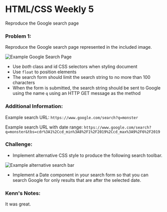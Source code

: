 # HTML/CSS Weekly 5

Reproduce the Google search page

### Problem 1:
Reproduce the Google search page represented in the included image.

![Example Google Search Page](https://github.com/cs-fullstack-master/html-basics-weekly-5/blob/master/2019-09-06_113317.png)

* Use *both* class and id CSS selectors when styling document
* Use ```float``` to position elements
* The search form should limit the search string to no more than 100 characters
* When the form is submitted, the search string should be sent to Google using the name ```q``` using an HTTP GET message as the method


### Additional Information:
Example search URL:
```https://www.google.com/search?q=monster```

Example search URL with date range:
```https://www.google.com/search?q=monster&tbs=cdr%3A1%2Ccd_min%3A8%2F1%2F2019%2Ccd_max%3A9%2F6%2F2019```

### Challenge:
* Implement alternative CSS style to produce the following search toolbar.

![Example alternative search bar](https://github.com/cs-fullstack-master/html-basics-weekly-5/blob/master/2019-09-06_124101.png)

* Implement a Date component in your search form so that you can search Google for only results that are after the selected date.


### Kenn's Notes:
It was great.